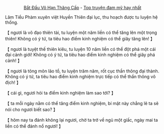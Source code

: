 <div align="center">


[Bắt Đầu Vô Hạn Thăng Cấp](https://truyenchuhub.com/truyen/Bat-dau-Vo-Han-Thang-Cap) - [Top truyện đam mỹ hay nhất](https://truyenchuhub.com/danhsach/truyen-dam-my-hay)
</div>

Lâm Tiểu Phàm xuyên việt Huyền Thiên đại lục, thu hoạch được tu luyện hệ thống.

【 ngươi là võ đạo thiên tài, tu luyện một năm liền có thể tăng lên một trọng thiên! Không có ý tứ, ta tiêu hao điểm kinh nghiệm có thể giây tăng lên! 】

【 ngươi là tuyệt thế thiên kiêu, tu luyện 10 năm liền có thể đột phá một cái đại cảnh giới! Không có ý tứ, ta tiêu hao điểm kinh nghiệm có thể giây phá cảnh! 】

【 ngươi là tông môn lão tổ, tu luyện trăm năm, rốt cục thần thông đại thành. Không có ý tứ, ta tiêu hao điểm kinh nghiệm trực tiếp có thể thần thông vô địch! 】

【 cái gì, ngươi hỏi ta điểm kinh nghiệm làm sao tới? 】

【 ta mỗi ngày nằm có thể tăng điểm kinh nghiệm, bí mật này chẳng lẽ ta sẽ nói cho ngươi biết sao? 】

【 hôm nay ta đánh không lại ngươi, chờ ta trở về ngủ một giấc, ngày mai ta liền có thể đánh nổ ngươi! 】
